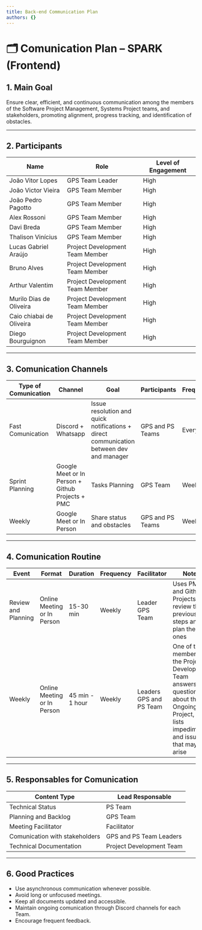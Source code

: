 ```yaml
---
title: Back-end Communication Plan
authors: {}
---
```


# 🗂️ Comunication Plan – SPARK (Frontend)

## 1. Main Goal

Ensure clear, efficient, and continuous communication among the members of the Software Project Management, Systems Project teams, and stakeholders, promoting alignment, progress tracking, and identification of obstacles.

---

## 2. Participants

| Name             | Role               | Level of Engagement |
|------------------|-----------------------------|------------------------|
| João Vitor Lopes       | GPS Team Leader     | High                  |
| João Victor Vieira    | GPS Team Member  | High             |
| João Pedro Pagotto   | GPS Team Member        | High                   |
| Alex Rossoni   |  GPS Team Member      | High                  |
| Davi Breda    |  GPS Team Member         | High                  |
| Thalison Vinícius      | GPS Team Member    | High            |
| Lucas Gabriel Araújo |Project Development Team Member| High |
| Bruno Alves  |Project Development Team Member| High |
| Arthur Valentim  |Project Development Team Member| High |
| Murilo Dias de Oliveira  |Project Development Team Member| High |
| Caio chiabai de Oliveira  |Project Development Team Member| High |
| Diego Bourguignon  |Project Development Team Member| High |

---

## 3. Comunication Channels

| Type of Comunication    | Channel                      | Goal                                      | Participants        | Frequency       |
|------------------------|----------------------------|-----------------------------------------------|----------------------|------------------|
| Fast Comunication     | Discord + Whatsapp            | Issue resolution and quick notifications + direct communication between dev and manager        | GPS and PS Teams       | Every day         |
| Sprint Planning | Google Meet or In Person + Github Projects + PMC   | Tasks Planning                      | GPS Team         |  Weekly       |
| Weekly | Google Meet or In Person | Share status and obstacles  | GPS and PS Teams             | Weekly |

---

## 4. Comunication Routine

| Event             | Format       | Duration | Frequency | Facilitator     | Notes                        |
|--------------------|----------------|---------|------------|------------------|------------------------------------|
| Review and Planning | Online Meeting or In Person | 15-30 min  | Weekly     | Leader GPS Team  | Uses PMC and Github Projects to review the previous steps and plan the next ones  |
| Weekly           | Online Meeting or In Person | 45 min - 1 hour     | Weekly  | Leaders GPS and PS Team     | One of the members of the Project Development Team answers the questions about the Ongoing Project, and lists impediments and issues that may arise |

---

## 5. Responsables for Comunication

| Content Type             | Lead Responsable     |
|------------------------------|----------------------------|
| Technical Status             | PS Team                    |
| Planning and Backlog         | GPS Team                   |
| Meeting Facilitator          | Facilitator                |
| Comunication with stakeholders | GPS and PS Team Leaders  |
| Technical Documentation      | Project Development Team   |

---

## 6. Good Practices

- Use asynchronous communication whenever possible.
- Avoid long or unfocused meetings.  
- Keep all documents updated and accessible.  
- Maintain ongoing comunication through Discord channels for each Team.  
- Encourage frequent feedback.  